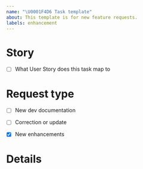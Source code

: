 ```yaml
---
name: "\U0001F4D6 Task template"
about: This template is for new feature requests.
labels: enhancement
---
```


# Story
- [ ] What User Story does this task map to


# Request type
<!-- Select the appropriate option -->
- [ ] New dev documentation
- [ ] Correction or update
- [X] New enhancements



# Details
<!-- Tell us about the issue you saw. A clear description, links, and screenshots help us fix it faster. -->

<!-- Please include the URL of the page(s) you are seeing the problem on, if it concerns one or more specific pages -->


